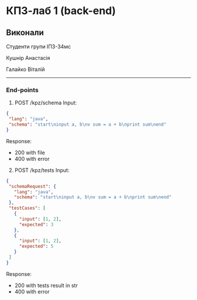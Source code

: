 # КПЗ-лаб 1 (back-end)
## Виконали
Студенти групи ІПЗ-34мс

Кушнір Анастасія

Галайко Віталій

-------------
### End-points
1. POST /kpz/schema
  Input:
  ```json
  {
   "lang": "java",
   "schema": "start\ninput a, b\nv sum = a + b\nprint sum\nend"
  }
  ```
  Response:
  - 200 with file
  - 400 with error
2. POST /kpz/tests
  Input:
  ```json
  {
   "schemaRequest": {
     "lang": "java",
     "schema": "start\ninput a, b\nv sum = a + b\nprint sum\nend"
   },
   "testCases": [
     {
       "input": [1, 2],
       "expected": 3
     },
     {
       "input": [1, 2],
       "expected": 5
     }
   ]
  }
  ```
  Response:
  - 200 with tests result in str
  - 400 with error
